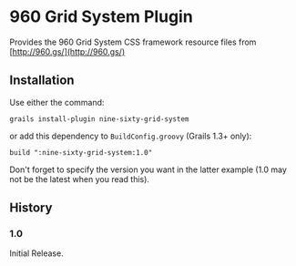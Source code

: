 # 960 Grid System Plugin

Provides the 960 Grid System CSS framework resource files from [http://960.gs/](http://960.gs/)

## Installation

Use either the command:

    grails install-plugin nine-sixty-grid-system

or add this dependency to `BuildConfig.groovy` (Grails 1.3+ only):

    build ":nine-sixty-grid-system:1.0"

Don't forget to specify the version you want in the latter example (1.0 may not be the latest when you read
this).

## History

### 1.0
Initial Release.
